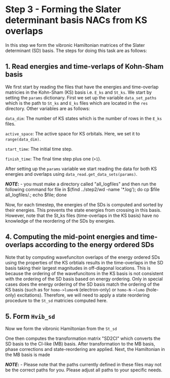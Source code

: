 # Step 3 - Forming the Slater determinant basis NACs from KS overlaps

In this step we form the vibronic Hamiltonian matrices of the Slater determinant (SD) basis. The steps for doing this task are as follows:

## 1. Read energies and time-verlaps of Kohn-Sham basis

We first start by reading the files that have the energies and time-overlap matricies in the Kohn-Sham (KS) basis i.e. `E_ks` and `St_ks`. We start by setting the `params` dictionary. First we set up the variable `data_set_paths` which is the path to `St_ks` and `E_ks` files which are located in the `res` directory. Other variables are as follows:

`data_dim`: The number of KS states which is the number of rows in the `E_ks` files.

`active_space`: The active space for KS orbitals. Here, we set it to `range(data_dim)`.

`start_time`: The initial time step.

`finish_time`: The final time step plus one (`+1`).

After setting up the `params` variable we start reading the data for both KS energies and overlaps using `data_read.get_data_sets(params)`.

**_NOTE_:** - you must make a directory called "all_logfiles" and then run the following command 
for file in $(find ../step2/wd -name '*.log'); do cp $file all_logfiles/.; echo $file; done

Now, for each timestep, the energies of the SDs is computed and sorted by their energies. This prevents the state energies from crossing in this basis. However, note that the St_ks files (time-overlaps in the KS basis) have no knowledge of the reordering of the SDs by energies.

## 4. Computing the mid-point energies and time-overlaps according to the energy ordered SDs

Note that by computing wavefunciton overlaps of the energy ordered SDs using the properties of the KS orbtials results in the time-overlaps in the SD basis taking their largest magnitudes in off-diagonal locations. This is because the ordering of the wavefuncitons in the KS basis is not consistent with the ordering of the SD basis based on energy ordering. Only in special cases does the energy ordering of the SD basis match the ordering of the KS basis (such as for `homo->lumo+N` (electron-only) or `homo-N->lumo` (hole-only) excitations). Therefore, we will need to apply a state reordering procedure to the `St_sd` matricies computed here.

## 5. Form `Hvib_sd`

Now we form the vibronic Hamiltonian from the `St_sd`

One then computes the transformation matrix "SD2CI" which converts the SD basis to the CI-like (MB) basis. After transformation to the MB basis, phase corrections and state-reordering are applied. Next, the Hamiltonian
in the MB basis is made

**_NOTE_:** - Please note that the paths currently defined in these files may not be the correct paths for you. Please adjust all paths to your specific needs.
